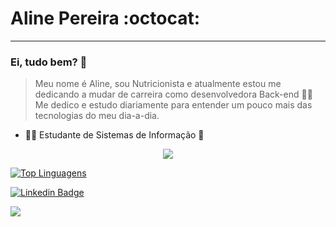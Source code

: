 
# Aline Pereira :octocat:
_________________________________

### Ei, tudo bem? 👋

 > Meu nome é Aline, sou Nutricionista e atualmente estou me dedicando a mudar de carreira como desenvolvedora Back-end :woman_technologist: 
 > Me dedico e estudo diariamente para entender um pouco mais das tecnologias do meu dia-a-dia.

* 👩‍💼 Estudante de Sistemas de Informação 💙


<p align="center"><img align="center" src="https://github-readme-stats.vercel.app/api/?username=Aline160&show_icons=true&title_color=f40000&icon_color=f40000&text_color=6C63FF&bg_color=090000"/> </p>

[![Top Linguagens](https://github-readme-stats.vercel.app/api/top-langs/?username=Aline160&layout=compact)](https://github.com/anuraghazra/github-readme-stats)


[![Linkedin Badge](https://img.shields.io/badge/-LinkedIn-blue?style=flat-square&logo=Linkedin&logoColor=white&link=https:/https://www.linkedin.com/in/aline-pereira-70276161/)](https://www.linkedin.com/in/aline-pereira-70276161/)

![](http://estruyf-github.azurewebsites.net/api/VisitorHit?user=Aline160&repo=Aline160&countColorcountColor)


<!--
**Aline160/Aline160** is a ✨ _special_ ✨ repository because its `README.md` (this file) appears on your GitHub profile.

Here are some ideas to get you started:

- 🔭 I’m currently working on ...
- 🌱 I’m currently learning ...
- 👯 I’m looking to collaborate on ...
- 🤔 I’m looking for help with ...
- 💬 Ask me about ...
- 📫 How to reach me: ...
- 😄 Pronouns: ...
- ⚡ Fun fact: ...
-->
